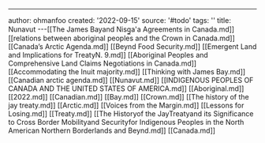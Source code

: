 ---
author: ohmanfoo
created: '2022-09-15'
source: '#todo'
tags: ''
title: Nunavut
---[[The James Bayand Nisg̲a'a Agreements in Canada.md]]
[[relations between aboriginal peoples and the Crown in Canada.md]]
[[Canada’s Arctic Agenda.md]]
[[Beynd Food Security.md]]
[[Emergent Land and Implications for TreatyN. 9.md]]
[[Aboriginal Peoples and Comprehensive Land Claims Negotiations in Canada.md]]
[[Accommodating the Inuit majority.md]]
[[Thinking with James Bay.md]]
[[Canadian arctic agenda.md]]
[[Nunavut.md]]
[[INDIGENOUS PEOPLES OF CANADA AND THE UNITED STATES OF AMERICA.md]]
[[Aboriginal.md]]
[[2022.md]]
[[Canadian.md]]
[[Bay.md]]
[[Crown.md]]
[[The history of the jay treaty.md]]
[[Arctic.md]]
[[Voices from the Margin.md]]
[[Lessons for Losing.md]]
[[Treaty.md]]
[[The Historyof the JayTreatyand its Significance to Cross Border Mobilityand Securityfor Indigenous Peoples in the North American Northern Borderlands and Beynd.md]]
[[Canada.md]]
